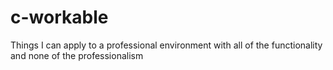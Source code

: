 # c-workable
Things I can apply to a professional environment with all of the functionality and none of the professionalism
